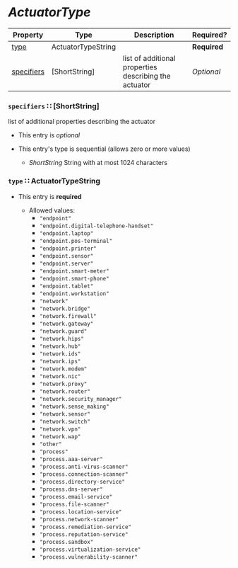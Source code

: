 <a id="map7"></a>
# *ActuatorType*

| Property | Type | Description | Required? |
| -------- | ---- | ----------- | --------- |
|[type](#type-actuatortypestring)|ActuatorTypeString| |**Required**|
|[specifiers](#specifiers-shortstring)|[ShortString]|list of additional properties describing the actuator|_Optional_|


<a id="specifiers-shortstring"></a>
### `specifiers` ∷ [ShortString]

list of additional properties describing the actuator

* This entry is _optional_
* This entry's type is sequential (allows zero or more values)


  * *ShortString* String with at most 1024 characters

<a id="type-actuatortypestring"></a>
### `type` ∷ ActuatorTypeString

* This entry is **required**


  * Allowed values:
    * `"endpoint"`
    * `"endpoint.digital-telephone-handset"`
    * `"endpoint.laptop"`
    * `"endpoint.pos-terminal"`
    * `"endpoint.printer"`
    * `"endpoint.sensor"`
    * `"endpoint.server"`
    * `"endpoint.smart-meter"`
    * `"endpoint.smart-phone"`
    * `"endpoint.tablet"`
    * `"endpoint.workstation"`
    * `"network"`
    * `"network.bridge"`
    * `"network.firewall"`
    * `"network.gateway"`
    * `"network.guard"`
    * `"network.hips"`
    * `"network.hub"`
    * `"network.ids"`
    * `"network.ips"`
    * `"network.modem"`
    * `"network.nic"`
    * `"network.proxy"`
    * `"network.router"`
    * `"network.security_manager"`
    * `"network.sense_making"`
    * `"network.sensor"`
    * `"network.switch"`
    * `"network.vpn"`
    * `"network.wap"`
    * `"other"`
    * `"process"`
    * `"process.aaa-server"`
    * `"process.anti-virus-scanner"`
    * `"process.connection-scanner"`
    * `"process.directory-service"`
    * `"process.dns-server"`
    * `"process.email-service"`
    * `"process.file-scanner"`
    * `"process.location-service"`
    * `"process.network-scanner"`
    * `"process.remediation-service"`
    * `"process.reputation-service"`
    * `"process.sandbox"`
    * `"process.virtualization-service"`
    * `"process.vulnerability-scanner"`
